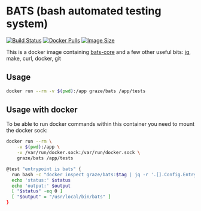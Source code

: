 # BATS (bash automated testing system)

[![Build Status](https://img.shields.io/travis/graze/docker-bats/master.svg)](https://travis-ci.org/graze/docker-bats)
[![Docker Pulls](https://img.shields.io/docker/pulls/graze/bats.svg)](https://hub.docker.com/r/graze/bats/)
[![Image Size](https://images.microbadger.com/badges/image/graze/bats.svg)](https://microbadger.com/images/graze/bats)

This is a docker image containing [bats-core](https://github.com/bats-core/bats-core) and a few other useful bits: [jq](https://stedolan.github.io/jq/), make, curl, docker, git

## Usage

```bash
docker run --rm -v $(pwd):/app graze/bats /app/tests
```

## Usage with docker

To be able to run docker commands within this container you need to mount the docker sock:

```bash
docker run --rm \
    -v $(pwd):/app \
    -v /var/run/docker.sock:/var/run/docker.sock \
    graze/bats /app/tests
```

```sh
@test "entrypoint is bats" {
  run bash -c "docker inspect graze/bats:$tag | jq -r '.[].Config.Entrypoint[]'"
  echo 'status:' $status
  echo 'output:' $output
  [ "$status" -eq 0 ]
  [ "$output" = "/usr/local/bin/bats" ]
}
```
